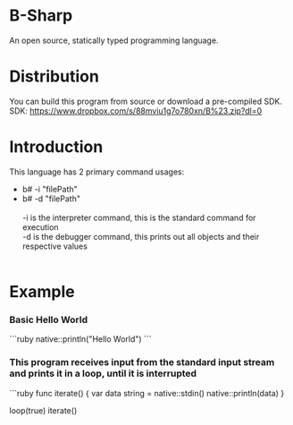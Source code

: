 # B-Sharp
An open source, statically typed programming language.<br>

# Distribution
You can build this program from source or download a pre-compiled SDK.<br>
SDK: https://www.dropbox.com/s/88mviu1g7o780xn/B%23.zip?dl=0

# Introduction
This language has 2 primary command usages:<br>
- b# -i "filePath"<br>
- b# -d "filePath"<br><br>
-i is the interpreter command, this is the standard command for execution<br>
-d is the debugger command, this prints out all objects and their respective values<br><br>

# Example
<h3>Basic Hello World</h3>
```ruby
native::println("Hello World")
```
<h3>This program receives input from the standard input stream and prints it in a loop, until it is interrupted</h3>
```ruby
func iterate() {
	var data string = native::stdin()
	native::println(data)
}

loop(true) iterate()
```

